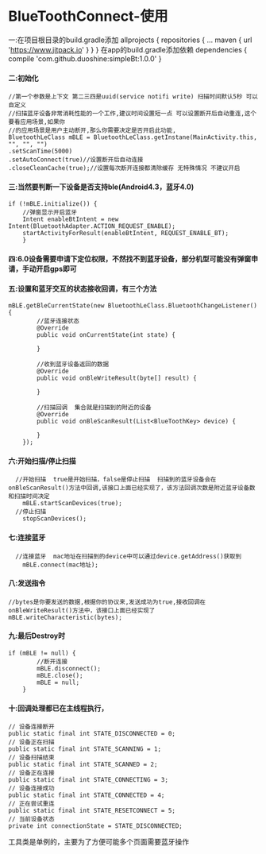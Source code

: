 # BlueToothConnect-使用
一:在项目根目录的build.gradle添加
	allprojects {
			repositories {
			...
			maven { url 'https://www.jitpack.io' }
		}
	}
    在app的build.gradle添加依赖
    	dependencies {
	        compile 'com.github.duoshine:simpleBt:1.0.0'
	}
#### 二:初始化
    //第一个参数是上下文 第二三四是uuid(service notifi write) 扫描时间默认5秒 可以自定义  
    //扫描蓝牙设备非常消耗性能的一个工作,建议时间设置短一点 可以设置断开后自动重连,这个要看应用场景,如果你
    //的应用场景是用户主动断开,那么你需要决定是否开启此功能,
    BluetoothLeClass mBLE = BluetoothLeClass.getInstane(MainActivity.this, "", "", "")
    .setScanTime(5000)
    .setAutoConnect(true)//设置断开后自动连接
    .closeCleanCache(true);//设置每次断开连接都清除缓存 无特殊情况 不建议开启
#### 三:当然要判断一下设备是否支持ble(Android4.3，蓝牙4.0)
    if (!mBLE.initialize()) {
        //弹窗显示开启蓝牙
        Intent enableBtIntent = new Intent(BluetoothAdapter.ACTION_REQUEST_ENABLE);
        startActivityForResult(enableBtIntent, REQUEST_ENABLE_BT);
        }
#### 四:6.0设备需要申请下定位权限，不然找不到蓝牙设备，部分机型可能没有弹窗申请，手动开启gps即可
#### 五:设置和蓝牙交互的状态接收回调，有三个方法
    mBLE.getBleCurrentState(new BluetoothLeClass.BluetoothChangeListener() {
            //蓝牙连接状态
            @Override
            public void onCurrentState(int state) {
                
            }

            //收到蓝牙设备返回的数据
            @Override
            public void onBleWriteResult(byte[] result) {

            }

            //扫描回调  集合就是扫描到的附近的设备
            @Override
            public void onBleScanResult(List<BlueToothKey> device) {
                
            }
        });
#### 六:开始扫描/停止扫描
      //开始扫描  true是开始扫描，false是停止扫描  扫描到的蓝牙设备会在onBleScanResult()方法中回调,该接口上面已经实现了，该方法回调次数是附近蓝牙设备数和扫描时间决定
        mBLE.startScanDevices(true);
      //停止扫描
        stopScanDevices();
#### 七:连接蓝牙
      //连接蓝牙  mac地址在扫描到的device中可以通过device.getAddress()获取到
        mBLE.connect(mac地址);
#### 八:发送指令
    //bytes是你要发送的数据,根据你的协议来,发送成功为true,接收回调在onBleWriteResult()方法中，该接口上面已经实现了
    mBLE.writeCharacteristic(bytes);
#### 九:最后Destroy时
    if (mBLE != null) {
            //断开连接
            mBLE.disconnect();
            mBLE.close();
            mBLE = null;
        }
#### 十:回调处理都已在主线程执行，
    // 设备连接断开
    public static final int STATE_DISCONNECTED = 0;
    // 设备正在扫描
    public static final int STATE_SCANNING = 1;
    // 设备扫描结束
    public static final int STATE_SCANNED = 2;
    // 设备正在连接
    public static final int STATE_CONNECTING = 3;
    // 设备连接成功
    public static final int STATE_CONNECTED = 4;
    // 正在尝试重连
    public static final int STATE_RESETCONNECT = 5;
    // 当前设备状态
    private int connectionState = STATE_DISCONNECTED;


工具类是单例的，主要为了方便可能多个页面需要蓝牙操作









